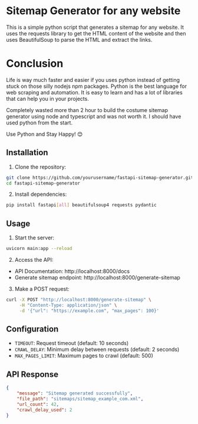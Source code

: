 # Sitemap Generator for any website
This is a simple python script that generates a sitemap for any website. It uses the requests library to get the HTML content of the website and then uses BeautifulSoup to parse the HTML and extract the links.


# Conclusion

Life is way much faster and easier if you uses python instead of getting stuck on those silly nodejs npm packages. Python is the best language for web scraping and automation. It is easy to learn and has a lot of libraries that can help you in your projects.

Completely wasted more than 2 hour to build the costume sitemap generator using node and typescript and was not worth it. I should have used python from the start.


Use Python and Stay Happy! 😊


## Installation

1. Clone the repository:
```bash
git clone https://github.com/yourusername/fastapi-sitemap-generator.git
cd fastapi-sitemap-generator
```

2. Install dependencies:
```bash
pip install fastapi[all] beautifulsoup4 requests pydantic
```

## Usage

1. Start the server:
```bash
uvicorn main:app --reload
```

2. Access the API:
- API Documentation: http://localhost:8000/docs
- Generate sitemap endpoint: http://localhost:8000/generate-sitemap

3. Make a POST request:
```bash
curl -X POST "http://localhost:8000/generate-sitemap" \
     -H "Content-Type: application/json" \
     -d '{"url": "https://example.com", "max_pages": 100}'
```

## Configuration

- `TIMEOUT`: Request timeout (default: 10 seconds)
- `CRAWL_DELAY`: Minimum delay between requests (default: 2 seconds)
- `MAX_PAGES_LIMIT`: Maximum pages to crawl (default: 500)

## API Response

```json
{
    "message": "Sitemap generated successfully",
    "file_path": "sitemaps/sitemap_example_com.xml",
    "url_count": 42,
    "crawl_delay_used": 2
}
```
